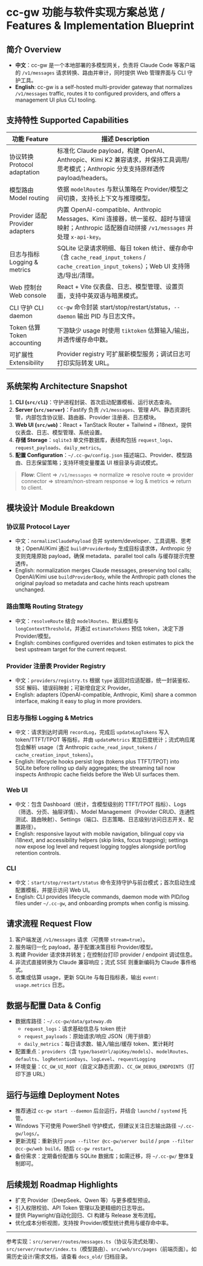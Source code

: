 # cc-gw 功能与软件实现方案总览 / Features & Implementation Blueprint

## 简介 Overview
- **中文**：cc-gw 是一个本地部署的多模型网关，负责将 Claude Code 等客户端的 `/v1/messages` 请求转换、路由并审计，同时提供 Web 管理界面与 CLI 守护工具。
- **English**: cc-gw is a self-hosted multi-provider gateway that normalizes `/v1/messages` traffic, routes it to configured providers, and offers a management UI plus CLI tooling.

## 支持特性 Supported Capabilities
| 功能 Feature | 描述 Description |
|--------------|------------------|
| 协议转换 Protocol adaptation | 标准化 Claude payload，构建 OpenAI、Anthropic、Kimi K2 兼容请求，并保持工具调用/思考模式；Anthropic 分支支持原样透传 payload/headers。 |
| 模型路由 Model routing | 依据 `modelRoutes` 与默认策略在 Provider/模型之间切换，支持长上下文与推理模型。 |
| Provider 适配 Provider adapters | 内置 OpenAI-compatible、Anthropic Messages、Kimi 连接器，统一鉴权、超时与错误映射；Anthropic 适配器自动拼接 `/v1/messages` 并处理 `x-api-key`。 |
| 日志与指标 Logging & metrics | SQLite 记录请求明细、每日 token 统计、缓存命中（含 `cache_read_input_tokens` / `cache_creation_input_tokens`）；Web UI 支持筛选/导出/清理。 |
| Web 控制台 Web console | React + Vite 仪表盘、日志、模型管理、设置页面，支持中英双语与暗黑模式。 |
| CLI 守护 CLI daemon | `cc-gw` 命令封装 start/stop/restart/status，`--daemon` 输出 PID 与日志文件。 |
| Token 估算 Token accounting | 下游缺少 usage 时使用 `tiktoken` 估算输入/输出，并透传缓存命中数。 |
| 可扩展性 Extensibility | Provider registry 可扩展新模型服务；调试日志可打印实际转发 URL。 |

## 系统架构 Architecture Snapshot
1. **CLI (`src/cli`)**：守护进程封装、首次启动配置模板、运行状态查询。
2. **Server (`src/server`)**：Fastify 负责 `/v1/messages`、管理 API、静态资源托管，内部包含协议层、路由器、Provider 注册表、日志模块。
3. **Web UI (`src/web`)**：React + TanStack Router + Tailwind + i18next，提供仪表盘、日志、模型管理、系统设置。
4. **存储 Storage**：`sqlite3` 单文件数据库，表结构包括 `request_logs`、`request_payloads`、`daily_metrics`。
5. **配置 Configuration**：`~/.cc-gw/config.json` 描述端口、Provider、模型路由、日志保留策略；支持环境变量覆盖 UI 根目录与调试模式。

> **Flow**: Client ⇒ `/v1/messages` ⇒ normalize ⇒ resolve route ⇒ provider connector ⇒ stream/non-stream response ⇒ log & metrics ⇒ return to client.

## 模块设计 Module Breakdown
### 协议层 Protocol Layer
- 中文：`normalizeClaudePayload` 合并 system/developer、工具调用、思考块；OpenAI/Kimi 通过 `buildProviderBody` 生成目标请求体，Anthropic 分支则克隆原始 payload，确保 metadata、parallel tool calls 与缓存提示完整透传。
- English: normalization merges Claude messages, preserving tool calls; OpenAI/Kimi use `buildProviderBody`, while the Anthropic path clones the original payload so metadata and cache hints reach upstream unchanged.

### 路由策略 Routing Strategy
- 中文：`resolveRoute` 结合 `modelRoutes`、默认模型与 `longContextThreshold`，并通过 `estimateTokens` 预估 token，决定下游 Provider/模型。
- English: combines configured overrides and token estimates to pick the best upstream target for the current request.

### Provider 注册表 Provider Registry
- 中文：`providers/registry.ts` 根据 `type` 返回对应适配器，统一封装鉴权、SSE 解码、错误码映射；可新增自定义 Provider。
- English: adapters (OpenAI-compatible, Anthropic, Kimi) share a common interface, making it easy to plug in more providers.

### 日志与指标 Logging & Metrics
- 中文：请求到达时调用 `recordLog`，完成后 `updateLogTokens` 写入 token/TTFT/TPOT 等指标，并由 `updateMetrics` 累加日度统计；流式响应尾包会解析 usage（含 Anthropic `cache_read_input_tokens` / `cache_creation_input_tokens`）。
- English: lifecycle hooks persist logs (tokens plus TTFT/TPOT) into SQLite before rolling up daily aggregates; the streaming tail now inspects Anthropic cache fields before the Web UI surfaces them.

### Web UI
- 中文：包含 Dashboard（统计，含模型级别的 TTFT/TPOT 指标）、Logs（筛选、分页、抽屉详情）、Model Management（Provider CRUD、连通性测试、路由映射）、Settings（端口、日志策略、日志级别/访问日志开关、配置路径）。
- English: responsive layout with mobile navigation, bilingual copy via i18next, and accessibility helpers (skip links, focus trapping); settings now expose log level and request logging toggles alongside port/log retention controls.

### CLI
- 中文：`start/stop/restart/status` 命令支持守护与前台模式；首次启动生成配置模板，并提示访问 Web UI。
- English: CLI provides lifecycle commands, daemon mode with PID/log files under `~/.cc-gw`, and onboarding prompts when config is missing.

## 请求流程 Request Flow
1. 客户端发送 `/v1/messages` 请求（可携带 `stream=true`）。
2. 服务端归一化 payload，基于配置决策目标 Provider/模型。
3. 构建 Provider 请求体并转发；在控制台打印 provider / endpoint 调试信息。
4. 非流式直接转换为 Claude 兼容响应；流式 SSE 则重新编码为 Claude 事件格式。
5. 收集或估算 usage，更新 SQLite 与每日指标表，输出 `event: usage.metrics` 日志。

## 数据与配置 Data & Config
- 数据库路径：`~/.cc-gw/data/gateway.db`
  - `request_logs`：请求基础信息与 token 统计
  - `request_payloads`：原始请求/响应 JSON（用于排查）
  - `daily_metrics`：每日请求数、输入/输出/缓存 token、累计耗时
- 配置重点：`providers`（含 `type/baseUrl/apiKey/models`）、`modelRoutes`、`defaults`、`logRetentionDays`、`logLevel`、`requestLogging`
- 环境变量：`CC_GW_UI_ROOT`（自定义静态资源）、`CC_GW_DEBUG_ENDPOINTS`（打印下游 URL）

## 运行与运维 Deployment Notes
- 推荐通过 `cc-gw start --daemon` 后台运行，并结合 `launchd` / `systemd` 托管。
- Windows 下可使用 PowerShell 守护模式，但建议关注日志输出路径 `~/.cc-gw/logs/`。
- 更新流程：重新执行 `pnpm --filter @cc-gw/server build` / `pnpm --filter @cc-gw/web build`，随后 `cc-gw restart`。
- 备份需求：定期备份配置与 SQLite 数据库；如需迁移，将 `~/.cc-gw/` 整体复制即可。

## 后续规划 Roadmap Highlights
- 扩充 Provider（DeepSeek、Qwen 等）与更多模型预设。
- 引入权限校验、API Token 管理以及更精细的日志导出。
- 提供 Playwright/自动化回归、CI 构建与 Release 发布流程。
- 优化成本分析视图，支持按 Provider/模型统计费用与缓存命中率。

---
参考实现：`src/server/routes/messages.ts`（协议与流式处理）、`src/server/router/index.ts`（模型路由）、`src/web/src/pages`（前端页面）。如需历史设计/需求文档，请查看 `docs_old/` 归档目录。

